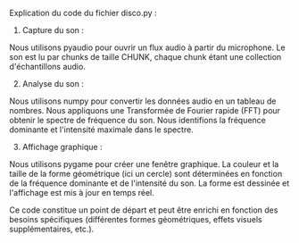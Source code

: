 Explication du code du fichier disco.py :

1) Capture du son :

Nous utilisons pyaudio pour ouvrir un flux audio à partir du microphone.
Le son est lu par chunks de taille CHUNK, chaque chunk étant une collection d'échantillons audio.

2) Analyse du son :

Nous utilisons numpy pour convertir les données audio en un tableau de nombres.
Nous appliquons une Transformée de Fourier rapide (FFT) pour obtenir le spectre de fréquence du son.
Nous identifions la fréquence dominante et l'intensité maximale dans le spectre.

3) Affichage graphique :

Nous utilisons pygame pour créer une fenêtre graphique.
La couleur et la taille de la forme géométrique (ici un cercle) sont déterminées en fonction de la fréquence dominante et de l'intensité du son.
La forme est dessinée et l'affichage est mis à jour en temps réel.

Ce code constitue un point de départ et peut être enrichi en fonction des besoins spécifiques (différentes formes géométriques, effets visuels supplémentaires, etc.).
